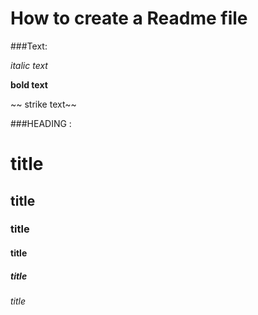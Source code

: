  # How to create a Readme file 
 
 ###Text:
 
 _italic text_
 
 **bold text**
 
 ~~ strike  text~~
 
 
 ###HEADING :
 
 # title
 ## title
 ### title
 #### title
 ##### title
 ###### title
